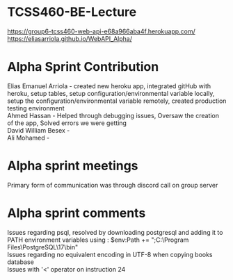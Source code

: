 # TCSS460-BE-Lecture
 https://group6-tcss460-web-api-e68a966aba4f.herokuapp.com/  
 https://eliasarriola.github.io/WebAPI_Alpha/
 # Alpha Sprint Contribution
Elias Emanuel Arriola - created new heroku app, integrated gitHub with heroku, setup tables, setup configuration/environmental variable locally, setup the configuration/environmental variable remotely, created production testing environment  
Ahmed Hassan -  Helped through debugging issues, Oversaw the creation of the app, Solved errors we were getting  
David William Besex -  
Ali Mohamed -  
# Alpha sprint meetings
Primary form of communication was through discord call on group server
# Alpha sprint comments
Issues regarding psql, resolved by downloading postgresql and adding it to PATH environment variables using : $env:Path += ";C:\Program Files\PostgreSQL\17\bin"  
Issues regarding no equivalent encoding in UTF-8 when copying books database  
Issues with '<' operator on instruction 24  
